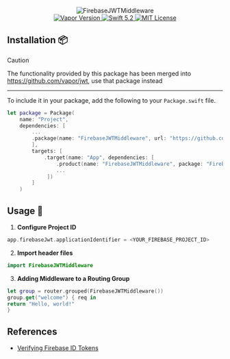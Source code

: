 <p align="center">
<img src="https://user-images.githubusercontent.com/789635/63635465-3d0f8500-c663-11e9-9ef2-15caa3477606.png" alt="FirebaseJWTMiddleware">
<br>
<a href="http://vapor.codes">
<img src="https://img.shields.io/badge/Vapor-4-F6CBCA.svg" alt="Vapor Version">
</a>
<a href="https://swift.org">
<img src="http://img.shields.io/badge/swift-5.2-brightgreen.svg" alt="Swift 5.2">
</a>
<a href="LICENSE">
<img src="http://img.shields.io/badge/license-MIT-brightgreen.svg" alt="MIT License">
</a>
</p>

## Installation 📦

> [!CAUTION]
> The functionality provided by this package has been merged into https://github.com/vapor/jwt, use that package instead

---

To include it in your package, add the following to your `Package.swift` file.

```swift
let package = Package(
    name: "Project",
    dependencies: [
        ...
        .package(name: "FirebaseJWTMiddleware", url: "https://github.com/barisatamer/vapor-firebase-jwt-middleware.git", from: "1.0.0"),
        ],
        targets: [
            .target(name: "App", dependencies: [
                .product(name: "FirebaseJWTMiddleware", package: "FirebaseJWTMiddleware"),
                ... 
             ])
        ]
    )
```

## Usage 🚀
1. **Configure Project ID**
```swift
app.firebaseJwt.applicationIdentifier = <YOUR_FIREBASE_PROJECT_ID>
```
2. **Import header files**

```swift
import FirebaseJWTMiddleware
```

3. **Adding Middleware to a Routing Group**
```swift
let group = router.grouped(FirebaseJWTMiddleware())
group.get("welcome") { req in
return "Hello, world!"
}
```

## References
- [Verifying Firebase ID Tokens](https://firebase.google.com/docs/auth/admin/verify-id-tokens?authuser=1)


